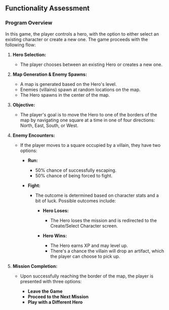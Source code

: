 ## Functionality Assessment

### Program Overview

In this game, the player controls a hero, with the option to either select an existing character or create a new one. The game proceeds with the following flow:

1. **Hero Selection:**
   - The player chooses between an existing Hero or creates a new one.
   
2. **Map Generation & Enemy Spawns:**
   - A map is generated based on the Hero's level.
   - Enemies (villains) spawn at random locations on the map.
   - The Hero spawns in the center of the map.

3. **Objective:**
   - The player's goal is to move the Hero to one of the borders of the map by navigating one square at a time in one of four directions: North, East, South, or West.
   
4. **Enemy Encounters:**
   - If the player moves to a square occupied by a villain, they have two options:
   
     - **Run:**
       - 50% chance of successfully escaping.
       - 50% chance of being forced to fight.

     - **Fight:**
       - The outcome is determined based on character stats and a bit of luck. Possible outcomes include:
         
         - **Hero Loses:**
           - The Hero loses the mission and is redirected to the Create/Select Character screen.
         
         - **Hero Wins:**
           - The Hero earns XP and may level up.
           - There's a chance the villain will drop an artifact, which the player can choose to pick up.

5. **Mission Completion:**
   - Upon successfully reaching the border of the map, the player is presented with three options:
   
     - **Leave the Game**
     - **Proceed to the Next Mission**
     - **Play with a Different Hero**
